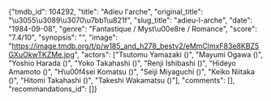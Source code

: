 {"tmdb_id": 104292, "title": "Adieu l'arche", "original_title": "\u3055\u3089\u3070\u7bb1\u821f", "slug_title": "adieu-l-arche", "date": "1984-09-08", "genre": "Fantastique / Myst\u00e8re / Romance", "score": "7.4/10", "synopsis": "", "image": "https://image.tmdb.org/t/p/w185_and_h278_bestv2/eMmClmxF83e8KBZ5GXuOkwTKZMe.jpg", "actors": ["Tsutomu Yamazaki ()", "Mayumi Ogawa ()", "Yoshio Harada ()", "Yoko Takahashi ()", "Renji Ishibashi ()", "Hideyo Amamoto ()", "H\u00f4sei Komatsu ()", "Seiji Miyaguchi ()", "Keiko Niitaka ()", "Hitomi Takahashi ()", "Takeshi Wakamatsu ()"], "comments": [], "recommandations_id": []}